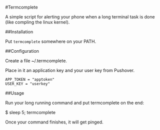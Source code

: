 #Termcomplete

A simple script for alerting your phone when a long terminal task is done (like compling the linux kernel).

##Installation

Put `termcomplete` somewhere on your PATH.

##Configuration

Create a file ~/.termcomplete.

Place in it an application key and your user key from Pushover.

    APP_TOKEN = "apptoken"
    USER_KEY = "userkey"

##Usage

Run your long running command and put termcomplete on the end:

   $ sleep 5; termcomplete
   
Once your command finishes, it will get pinged.
